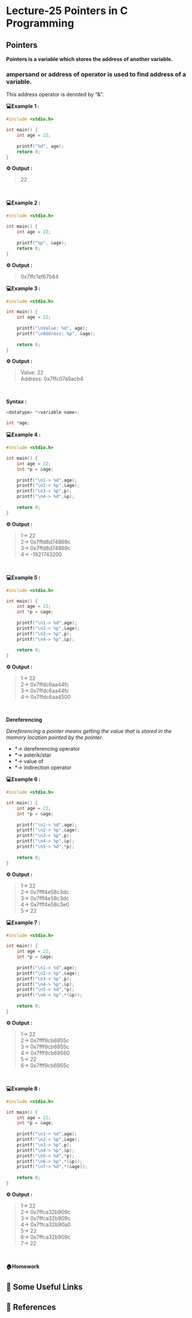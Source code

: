 # Lecture-25 Pointers in C Programming 

## Pointers

**Pointers is a variable which stores the address of another variable.**<br>
### ampersand or address of operator is used to find address of a variable.
This address operator is denoted by “&”.

**💻Example 1 :**

```c
#include <stdio.h>

int main() {
    int age = 22;
    
    printf("%d", age);
    return 0;
}
```
**⚙️ Output :** 
>22

<br>

**💻Example 2 :**

```c
#include <stdio.h>

int main() {
    int age = 22;
    
    printf("%p", &age);
    return 0;
}
```
**⚙️ Output :** 
>0x7ffc1af67b64


**💻Example 3 :**
```c
#include <stdio.h>

int main() {
    int age = 22;
    
    printf("\nValue: %d", age);
    printf("\nAddress: %p", &age);
    
    return 0;
}
```
**⚙️ Output :** 
>Value: 22<br>
Address: 0x7ffc07a9acb4

<br>

**Syntax :**
```c
<datatype> *<variable name>;

int *age;

```

**💻Example 4 :**
```c
#include <stdio.h>

int main() {
    int age = 22;
    int *p = &age;
    
    printf("\n1-> %d",age);
    printf("\n2-> %p",&age);
    printf("\n3-> %p",p);
    printf("\n4-> %d",&p);
    
    return 0;
}
```
**⚙️ Output :** 
>1-> 22<br>
2-> 0x7ffd8d74869c<br>
3-> 0x7ffd8d74869c<br>
4-> -1921743200<br>

<br>

**💻Example 5 :**
```c
#include <stdio.h>

int main() {
    int age = 22;
    int *p = &age;
    
    printf("\n1-> %d",age);
    printf("\n2-> %p",&age);
    printf("\n3-> %p",p);
    printf("\n4-> %p",&p);
    
    return 0;
}
```
**⚙️ Output :** 
>1-> 22<br>
2-> 0x7ffdc6aa44fc<br>
3-> 0x7ffdc6aa44fc<br>
4-> 0x7ffdc6aa4500<br>

<br>

**Dereferencing**

*Dereferencing a pointer means getting the value that is stored in the memory location pointed by the pointer.*

* *-> dereferencing operator
* *-> asterik/star
* *-> value of
* *-> indirection operator

**💻Example 6 :**
```c
#include <stdio.h>

int main() {
    int age = 22;
    int *p = &age;
    
    printf("\n1-> %d",age);
    printf("\n2-> %p",&age);
    printf("\n3-> %p",p);
    printf("\n4-> %p",&p);
    printf("\n5-> %d",*p);
    
    return 0;
}
```
**⚙️ Output :** 
>1-> 22<br>
2-> 0x7fff4e58c3dc<br>
3-> 0x7fff4e58c3dc<br>
4-> 0x7fff4e58c3e0<br>
5-> 22<br>

**💻Example 7 :**
```c
#include <stdio.h>

int main() {
    int age = 22;
    int *p = &age;
    
    printf("\n1-> %d",age);
    printf("\n2-> %p",&age);
    printf("\n3-> %p",p);
    printf("\n4-> %p",&p);
    printf("\n5-> %d",*p);
    printf("\n6-> %p",*(&p));
    
    return 0;
}
```
**⚙️ Output :** 
>1-> 22<br>
2-> 0x7fff9cb6955c<br>
3-> 0x7fff9cb6955c<br>
4-> 0x7fff9cb69560<br>
5-> 22<br>
6-> 0x7fff9cb6955c<br>

<br>

**💻Example 8 :**
```c
#include <stdio.h>

int main() {
    int age = 22;
    int *p = &age;
    
    printf("\n1-> %d",age);
    printf("\n2-> %p",&age);
    printf("\n3-> %p",p);
    printf("\n4-> %p",&p);
    printf("\n5-> %d",*p);
    printf("\n6-> %p",*(&p));
    printf("\n7-> %d",*(&age));
    
    return 0;
}

```
**⚙️ Output :** 
>1-> 22<br>
2-> 0x7ffca32b909c<br>
3-> 0x7ffca32b909c<br>
4-> 0x7ffca32b90a0<br>
5-> 22<br>
6-> 0x7ffca32b909c<br>
7-> 22<br>

<br>

**🏠Homework**

## 🔗 Some Useful Links

## 📖 References